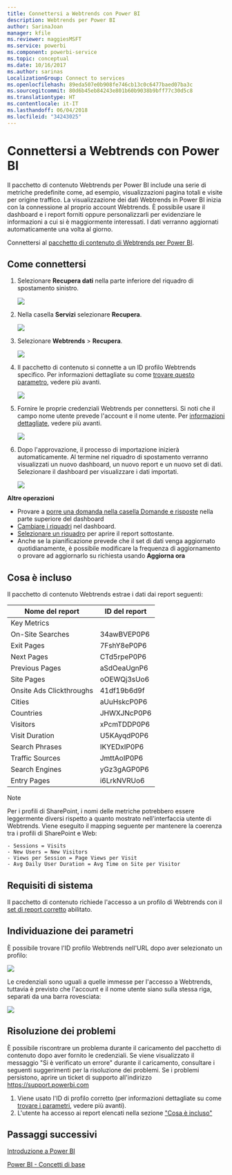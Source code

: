 ```yaml
---
title: Connettersi a Webtrends con Power BI
description: Webtrends per Power BI
author: SarinaJoan
manager: kfile
ms.reviewer: maggiesMSFT
ms.service: powerbi
ms.component: powerbi-service
ms.topic: conceptual
ms.date: 10/16/2017
ms.author: sarinas
LocalizationGroup: Connect to services
ms.openlocfilehash: 89eda507e0b908fe746cb13c0c6477baed07ba3c
ms.sourcegitcommit: 80d6b45eb84243e801b60b9038b9bff77c30d5c8
ms.translationtype: HT
ms.contentlocale: it-IT
ms.lasthandoff: 06/04/2018
ms.locfileid: "34243025"
---
```

# <a name="connect-to-webtrends-with-power-bi"></a>Connettersi a Webtrends con Power BI
Il pacchetto di contenuto Webtrends per Power BI include una serie di metriche predefinite come, ad esempio, visualizzazioni pagina totali e visite per origine traffico. La visualizzazione dei dati Webtrends in Power BI inizia con la connessione al proprio account Webtrends. È possibile usare il dashboard e i report forniti oppure personalizzarli per evidenziare le informazioni a cui si è maggiormente interessati.  I dati verranno aggiornati automaticamente una volta al giorno.

Connettersi al [pacchetto di contenuto di Webtrends per Power BI](https://app.powerbi.com/getdata/services/webtrends).

## <a name="how-to-connect"></a>Come connettersi
1. Selezionare **Recupera dati** nella parte inferiore del riquadro di spostamento sinistro.
   
   ![](media/service-connect-to-webtrends/getdata3.png)
2. Nella casella **Servizi** selezionare **Recupera**.
   
   ![](media/service-connect-to-webtrends/services.png)
3. Selezionare **Webtrends** \> **Recupera**.
   
   ![](media/service-connect-to-webtrends/webtrends.png)
4. Il pacchetto di contenuto si connette a un ID profilo Webtrends specifico. Per informazioni dettagliate su come [trovare questo parametro](#FindingParams), vedere più avanti.
   
   ![](media/service-connect-to-webtrends/parameters.png)
5. Fornire le proprie credenziali Webtrends per connettersi. Si noti che il campo nome utente prevede l'account e il nome utente. Per [informazioni dettagliate](#FindingParams), vedere più avanti.
   
   ![](media/service-connect-to-webtrends/creds.png)
6. Dopo l'approvazione, il processo di importazione inizierà automaticamente. Al termine nel riquadro di spostamento verranno visualizzati un nuovo dashboard, un nuovo report e un nuovo set di dati. Selezionare il dashboard per visualizzare i dati importati.
   
   ![](media/service-connect-to-webtrends/dashboard.png)

**Altre operazioni**

* Provare a [porre una domanda nella casella Domande e risposte](power-bi-q-and-a.md) nella parte superiore del dashboard
* [Cambiare i riquadri](service-dashboard-edit-tile.md) nel dashboard.
* [Selezionare un riquadro](service-dashboard-tiles.md) per aprire il report sottostante.
* Anche se la pianificazione prevede che il set di dati venga aggiornato quotidianamente, è possibile modificare la frequenza di aggiornamento o provare ad aggiornarlo su richiesta usando **Aggiorna ora**

## <a name="whats-included"></a>Cosa è incluso
<a name="Included"></a>

Il pacchetto di contenuto Webtrends estrae i dati dai report seguenti:  

| Nome del report | ID del report |
| --- | --- |
| Key Metrics | |
| On-Site Searches |34awBVEP0P6 |
| Exit Pages |7FshY8eP0P6 |
| Next Pages |CTd5rpeP0P6 |
| Previous Pages |aSdOeaUgnP6 |
| Site Pages |oOEWQj3sUo6 |
| Onsite Ads Clickthroughs |41df19b6d9f |
| Cities |aUuHskcP0P6 |
| Countries |JHWXJNcP0P6 |
| Visitors |xPcmTDDP0P6 |
| Visit Duration |U5KAyqdP0P6 |
| Search Phrases |IKYEDxIP0P6 |
| Traffic Sources |JmttAoIP0P6 |
| Search Engines |yGz3gAGP0P6 |
| Entry Pages |i6LrkNVRUo6 |

>[!NOTE]
>Per i profili di SharePoint, i nomi delle metriche potrebbero essere leggermente diversi rispetto a quanto mostrato nell'interfaccia utente di Webtrends. Viene eseguito il mapping seguente per mantenere la coerenza tra i profili di SharePoint e Web:   

    - Sessions = Visits  
    - New Users = New Visitors  
    - Views per Session = Page Views per Visit  
    - Avg Daily User Duration = Avg Time on Site per Visitor  

## <a name="system-requirements"></a>Requisiti di sistema
Il pacchetto di contenuto richiede l'accesso a un profilo di Webtrends con il [set di report corretto](#Included) abilitato.

<a name="FindingParams"></a>

## <a name="finding-parameters"></a>Individuazione dei parametri
È possibile trovare l'ID profilo Webtrends nell'URL dopo aver selezionato un profilo:

![](media/service-connect-to-webtrends/webtrendsparameters.png)

Le credenziali sono uguali a quelle immesse per l'accesso a Webtrends, tuttavia è previsto che l'account e il nome utente siano sulla stessa riga, separati da una barra rovesciata:

![](media/service-connect-to-webtrends/webtrendscreds.png)

## <a name="troubleshooting"></a>Risoluzione dei problemi
È possibile riscontrare un problema durante il caricamento del pacchetto di contenuto dopo aver fornito le credenziali. Se viene visualizzato il messaggio "Si è verificato un errore" durante il caricamento, consultare i seguenti suggerimenti per la risoluzione dei problemi. Se i problemi persistono, aprire un ticket di supporto all'indirizzo https://support.powerbi.com

1. Viene usato l'ID di profilo corretto (per informazioni dettagliate su come [trovare i parametri](#FindingParams), vedere più avanti).
2. L'utente ha accesso ai report elencati nella sezione ["Cosa è incluso"](#Included)

## <a name="next-steps"></a>Passaggi successivi
[Introduzione a Power BI](service-get-started.md)

[Power BI - Concetti di base](service-basic-concepts.md)

